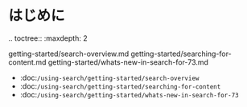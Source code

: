 はじめに
===============

.. toctree:: :maxdepth: 2

   getting-started/search-overview.md getting-started/searching-for-content.md getting-started/whats-new-in-search-for-73.md

-  :doc:`/using-search/getting-started/search-overview`
-  :doc:`/using-search/getting-started/searching-for-content`
-  :doc:`/using-search/getting-started/whats-new-in-search-for-73`
